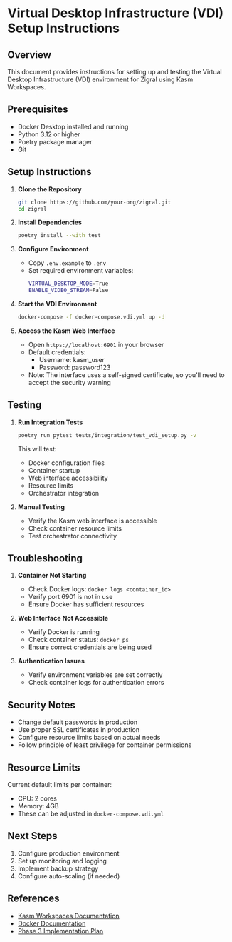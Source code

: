 # Virtual Desktop Infrastructure (VDI) Setup Instructions

## Overview

This document provides instructions for setting up and testing the Virtual Desktop Infrastructure (VDI) environment for Zigral using Kasm Workspaces.

## Prerequisites

- Docker Desktop installed and running
- Python 3.12 or higher
- Poetry package manager
- Git

## Setup Instructions

1. **Clone the Repository**
   ```bash
   git clone https://github.com/your-org/zigral.git
   cd zigral
   ```

2. **Install Dependencies**
   ```bash
   poetry install --with test
   ```

3. **Configure Environment**
   - Copy `.env.example` to `.env`
   - Set required environment variables:
     ```bash
     VIRTUAL_DESKTOP_MODE=True
     ENABLE_VIDEO_STREAM=False
     ```

4. **Start the VDI Environment**
   ```bash
   docker-compose -f docker-compose.vdi.yml up -d
   ```

5. **Access the Kasm Web Interface**
   - Open `https://localhost:6901` in your browser
   - Default credentials:
     - Username: kasm_user
     - Password: password123
   - Note: The interface uses a self-signed certificate, so you'll need to accept the security warning

## Testing

1. **Run Integration Tests**
   ```bash
   poetry run pytest tests/integration/test_vdi_setup.py -v
   ```

   This will test:
   - Docker configuration files
   - Container startup
   - Web interface accessibility
   - Resource limits
   - Orchestrator integration

2. **Manual Testing**
   - Verify the Kasm web interface is accessible
   - Check container resource limits
   - Test orchestrator connectivity

## Troubleshooting

1. **Container Not Starting**
   - Check Docker logs: `docker logs <container_id>`
   - Verify port 6901 is not in use
   - Ensure Docker has sufficient resources

2. **Web Interface Not Accessible**
   - Verify Docker is running
   - Check container status: `docker ps`
   - Ensure correct credentials are being used

3. **Authentication Issues**
   - Verify environment variables are set correctly
   - Check container logs for authentication errors

## Security Notes

- Change default passwords in production
- Use proper SSL certificates in production
- Configure resource limits based on actual needs
- Follow principle of least privilege for container permissions

## Resource Limits

Current default limits per container:
- CPU: 2 cores
- Memory: 4GB
- These can be adjusted in `docker-compose.vdi.yml`

## Next Steps

1. Configure production environment
2. Set up monitoring and logging
3. Implement backup strategy
4. Configure auto-scaling (if needed)

## References

- [Kasm Workspaces Documentation](https://www.kasmweb.com/docs/)
- [Docker Documentation](https://docs.docker.com/)
- [Phase 3 Implementation Plan](phase3.md) 